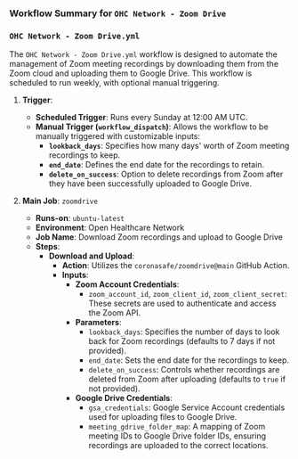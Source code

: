 ### Workflow Summary for `OHC Network - Zoom Drive`


### `OHC Network - Zoom Drive.yml`

The `OHC Network - Zoom Drive.yml` workflow is designed to automate the management of Zoom meeting recordings by downloading them from the Zoom cloud and uploading them to Google Drive. This workflow is scheduled to run weekly, with optional manual triggering.

1. **Trigger**:
   - **Scheduled Trigger**: Runs every Sunday at 12:00 AM UTC.
   - **Manual Trigger (`workflow_dispatch`)**: Allows the workflow to be manually triggered with customizable inputs:
     - **`lookback_days`**: Specifies how many days' worth of Zoom meeting recordings to keep.
     - **`end_date`**: Defines the end date for the recordings to retain.
     - **`delete_on_success`**: Option to delete recordings from Zoom after they have been successfully uploaded to Google Drive.

2. **Main Job**: `zoomdrive`
   - **Runs-on**: `ubuntu-latest`
   - **Environment**: Open Healthcare Network
   - **Job Name**: Download Zoom recordings and upload to Google Drive
   - **Steps**:
     - **Download and Upload**:
       - **Action**: Utilizes the `coronasafe/zoomdrive@main` GitHub Action.
       - **Inputs**:
         - **Zoom Account Credentials**:
           - `zoom_account_id`, `zoom_client_id`, `zoom_client_secret`: These secrets are used to authenticate and access the Zoom API.
         - **Parameters**:
           - `lookback_days`: Specifies the number of days to look back for Zoom recordings (defaults to 7 days if not provided).
           - `end_date`: Sets the end date for the recordings to keep.
           - `delete_on_success`: Controls whether recordings are deleted from Zoom after uploading (defaults to `true` if not provided).
         - **Google Drive Credentials**:
           - `gsa_credentials`: Google Service Account credentials used for uploading files to Google Drive.
           - `meeting_gdrive_folder_map`: A mapping of Zoom meeting IDs to Google Drive folder IDs, ensuring recordings are uploaded to the correct locations.
